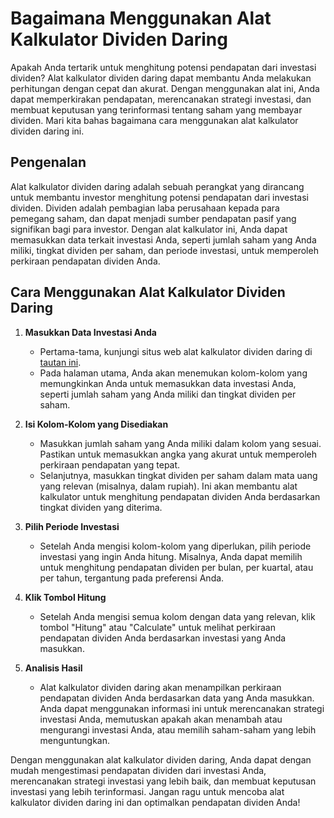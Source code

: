 Bagaimana Menggunakan Alat Kalkulator Dividen Daring
====================================================

Apakah Anda tertarik untuk menghitung potensi pendapatan dari investasi dividen? Alat kalkulator dividen daring dapat membantu Anda melakukan perhitungan dengan cepat dan akurat. Dengan menggunakan alat ini, Anda dapat memperkirakan pendapatan, merencanakan strategi investasi, dan membuat keputusan yang terinformasi tentang saham yang membayar dividen. Mari kita bahas bagaimana cara menggunakan alat kalkulator dividen daring ini.

Pengenalan
----------

Alat kalkulator dividen daring adalah sebuah perangkat yang dirancang untuk membantu investor menghitung potensi pendapatan dari investasi dividen. Dividen adalah pembagian laba perusahaan kepada para pemegang saham, dan dapat menjadi sumber pendapatan pasif yang signifikan bagi para investor. Dengan alat kalkulator ini, Anda dapat memasukkan data terkait investasi Anda, seperti jumlah saham yang Anda miliki, tingkat dividen per saham, dan periode investasi, untuk memperoleh perkiraan pendapatan dividen Anda.

Cara Menggunakan Alat Kalkulator Dividen Daring
-----------------------------------------------

1. **Masukkan Data Investasi Anda**
    
    
    - Pertama-tama, kunjungi situs web alat kalkulator dividen daring di [tautan ini](https://www.onlinecalculatorsfree.com/id/financial/dividends-calculator.html).
    - Pada halaman utama, Anda akan menemukan kolom-kolom yang memungkinkan Anda untuk memasukkan data investasi Anda, seperti jumlah saham yang Anda miliki dan tingkat dividen per saham.
2. **Isi Kolom-Kolom yang Disediakan**
    
    
    - Masukkan jumlah saham yang Anda miliki dalam kolom yang sesuai. Pastikan untuk memasukkan angka yang akurat untuk memperoleh perkiraan pendapatan yang tepat.
    - Selanjutnya, masukkan tingkat dividen per saham dalam mata uang yang relevan (misalnya, dalam rupiah). Ini akan membantu alat kalkulator untuk menghitung pendapatan dividen Anda berdasarkan tingkat dividen yang diterima.
3. **Pilih Periode Investasi**
    
    
    - Setelah Anda mengisi kolom-kolom yang diperlukan, pilih periode investasi yang ingin Anda hitung. Misalnya, Anda dapat memilih untuk menghitung pendapatan dividen per bulan, per kuartal, atau per tahun, tergantung pada preferensi Anda.
4. **Klik Tombol Hitung**
    
    
    - Setelah Anda mengisi semua kolom dengan data yang relevan, klik tombol "Hitung" atau "Calculate" untuk melihat perkiraan pendapatan dividen Anda berdasarkan investasi yang Anda masukkan.
5. **Analisis Hasil**
    
    
    - Alat kalkulator dividen daring akan menampilkan perkiraan pendapatan dividen Anda berdasarkan data yang Anda masukkan. Anda dapat menggunakan informasi ini untuk merencanakan strategi investasi Anda, memutuskan apakah akan menambah atau mengurangi investasi Anda, atau memilih saham-saham yang lebih menguntungkan.

Dengan menggunakan alat kalkulator dividen daring, Anda dapat dengan mudah mengestimasi pendapatan dividen dari investasi Anda, merencanakan strategi investasi yang lebih baik, dan membuat keputusan investasi yang lebih terinformasi. Jangan ragu untuk mencoba alat kalkulator dividen daring ini dan optimalkan pendapatan dividen Anda!